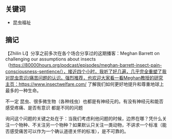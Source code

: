 ## 关键词

- 昆虫福祉



## 摘记

【Zhilin Li】分享之前多次在各个场合分享过的这期播客：Meghan Barrett on challenging our assumptions about insects （https://80000hours.org/podcast/episodes/meghan-barrett-insect-pain-consciousness-sentience/），接近四个小时，我听了好几遍，几乎完全重塑了我对昆虫意识/痛苦问题的认识。强烈推荐，也欢迎大家看一看Meghan教授的研究主页：https://www.insectwelfare.com/ 了解我们如何更好地提升和尊重地球上最多的一种生命。

不一定 昆虫、很多微生物（各种线虫）也都是有神经元的。有没有神经元和能否感受疼痛、是否有意识 都是不同的问题

询问这个问题的关键之处在于：当我们考虑利他问题的时候，边界在哪？凭什么关注一个物种、不关注另一个物种？如果默认只关注一类动物，不讲求一个标准（能否感受痛苦可以作为一个确认道德关怀的标准），是不可靠的。
